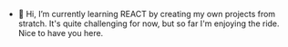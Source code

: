 - 👋 Hi, I’m currently learning REACT by creating my own projects from stratch. It's quite challenging for now, but so far I'm enjoying the ride. Nice to have you here.
